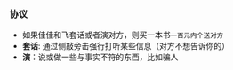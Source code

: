 ### 协议
* 如果佳佳和飞套话或者演对方，则买一本书`一百元内个送对方`
* **套话**: 通过侧敲旁击强行打听某些信息（对方不想告诉你的）
* **演**：说或做一些与事实不符的东西，比如骗人
